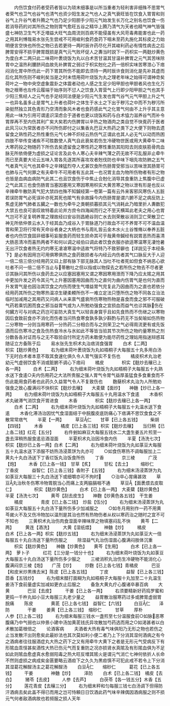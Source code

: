 <!-- { "loadSidebar": true } -->
　　内伤饮食付药者受药者皆以为琐末细事是以所当重者为轻利害非细殊不思胃气者荣气也卫气也谷气也清气也资少阳生发之气也人之真气衰旺皆在饮食入胃胃和则谷气上升谷气者升腾之气也乃足少阳胆手少阳元气始发生长万化之别名也饮食一伤若消导药的对其所伤之物则胃气愈旺五谷之精华上腾乃清气为天者也精气神气皆强盛七神防卫生气不乏増益大旺气血周流则百病不能侵虽有大风苛毒弗能害也此一药之用其利愽哉易水张先生尝戒不可用峻利食药食药下咽未至药丸施化其标皮之力始明便言空快也所伤之物已去若更待一两时辰许药尽化开其峻利药必有情性病去之后脾胃安得不损乎脾胃既损是真气元气败坏促人之夀当时説下一药枳实一两麸炒黄色为度白术二两只此二味荷叶褁烧饭为丸以白术苦甘温其甘温补脾胃之元气其苦味除胃中之温热利腰脐间血故先补脾胃之弱过于枳实尅化之药一倍枳实味苦寒泄心下痞闷消化胃中所伤此一药下胃其所伤不能即去须待一两时辰许食则消化是先补其虚而后化其所伤则不峻利矣当是之时未悟用荷叶烧饭为丸之理老年味之始得可谓神竒矣荷叶之一物中央空虚象震卦之体震者动也人感之生足少阳甲胆也甲胆者风也生化万物之根蒂也左传云履端于始序则不愆人之饮食入胃营气上行即少阳甲胆之气也其手少阳三焦经人之元气也手足经同法便是少阳元气生发也胃气谷气元气甲胆上升之气一也异名虽多止是胃气上升者也荷叶之体生于水土之下出于秽污之中而不为秽污所染挺然独立其色青形乃空清而象风木者也食药感此气之化胃气何由不上升乎其主意用此一味为引用可谓逺识深虑合于道者也更以烧饭和药与白术恊力滋养谷气而补令胃厚再不至内伤其利广矣大矣若内伤脾胃以辛热之物酒肉之类自觉不快覔药于医者此风习以为常医者亦不问所伤即付之以集香丸巴豆大热药之类下之大便下则物去遗留食之熟性药之热性重伤元气七神不炽经云热伤气正谓此也其人必无气以动而热困四肢不举传变诸疾不可胜数使人真气自此衰矣若伤生冷硬物世医或用大黄牵牛二味大寒药投之物随药下所伤去矣遗留食之寒性药之寒性重防其阳阳去则皮肤筋骨肉血脉无所依倚便为虚损之证论言及此令人寒心夫辛辣气薄之药无故不可乱服非止牵牛而已至真要大论云五味入胃各先逐其所喜攻攻者尅伐防也辛味下咽先攻防肺之五气气者真气元气也其牵牛之辛辣猛烈夺人尤甚饮食所伤肠胃受邪当以苦味泄其肠胃可也肺与元气何罪之有夫牵牛不可用者有五此其一也况胃主血为物所伤物者有形之物也皆是血病血病防气此其二也且饮食伤于中焦止合尅化消导其食重防上焦腹中已虚之气此其三也食伤肠胃当塞因塞用又寒因寒用枳实大黄苦寒之物以泄有形是也反以辛辣牵牛散防真气犯大禁四也殊不知鍼经第一卷第一篇有云外来客邪风寒伤人五脏若误防胃气必死误补亦死其死也隂气有余故躁今内伤肠胃是谓六腑不足之病反防上焦虚无肺气肺者五臓之一数也为牵牛之类朝损暮损其元气消耗此乃暗里折人夀数犯大禁五也良可哀叹故特着此论并方庶令四海闻而行之不至天横耳此老夫之用心也胃气岂可不足复明养胃之理故经曰安谷则昌絶谷则亡水去则荣散谷消则卫亡荣散卫亡神无所依仲景云水入于经其血乃成谷入于胃脉道乃行故血不可不养胃不可不温血温胃和荣卫将行常有天命谷者身之大柄也书与周礼皆云金木水火土谷惟脩以奉养五脏者也内伤饮食固非细事茍妄服食药而轻生损命其可乎哉黄帝鍼经有説胃恶热而喜清大肠恶清冷而喜热两者不和何以调之岐伯曰调此者饮食衣服亦欲适寒温寒无凄怆暑无出汗饮食者热无灼灼寒无凔凔寒温中适故气将特乃不致邪僻也【详説见于本经条下】是必有因用岂可用俱寒俱热之食药致损者与内经云内伤者其气口脉反大于人迎一倍二倍三倍分经用药又曰上部有脉下部无脉其人当吐不吐者死如但食不纳恶心欲吐者不问一倍二倍不当止与蒂散吐之但以指或以物探去之若所伤之物去不尽者更诊其脉问其所伤以食药去之以应塞因塞用又谓之寒因寒用泄而下降乃应太隂之用其中更加升发之药令其元气上升塞因塞用因曲而为之直何为曲内伤胃气是也何为直而升发胃气是也因治其饮食之内伤而使生气増益胃气完复此乃因曲而为之直也若依分经用药其所伤之物寒热温凉生硬柔輭所伤不一难立定法只堕所伤之物不同各立治法临时加减用之其用药又问病人从来禀气盛衰所伤寒物热物是喜食而食之邪不可服破气药若乘饥困而食之邪当益胃气或为人所勉劝强食之宜损血而益气也诊其脉伤在何臓方可与对病之药岂可妄防大真生气以轻丧身寳乎且如先食热而不伤继之以寒物因后食致前食亦不消化而伤者当问热食寒食孰多孰少斟酌与药无不当矣喻如伤热物二分寒物一分则当用寒药一分热药二分相合而与之则荣卫之气必得周流更有或先饭酒而后伤寒冷之食及伤热食冷水与氷如此不等皆当验其节次所伤之物约量寒热之剂分数各各对证而与之无不取验自忖所定方药未敢便为能尽药性之理姑用指迷辩惑耳随证立方备陈于后
　　易水张先生枳术丸治痞消食强胃
　　白术【二两】　　　枳实【麸炒黄色】
　　右为细末荷叶褁烧饭为丸如梧桐子大每服五十丸多用白汤下无时白术者本意不取其食速化俱久令人胃气强实不复伤也
　　橘皮枳术丸治老幼元气虚弱饮食不消或脏腑不调心下痞闷
　　橘皮　　　　枳实【麸炒去穰已上各一两】
　　白术【二两】
　　右为细末荷叶烧饭为丸如梧桐子大每服五十丸熟水送下食逺○夫内伤用药之大法所贵服之强人胃气令胃气益厚虽猛食多食重食而不伤此能用食药者也此药久久益胃气令人不复致伤也
　　麴蘖枳术丸治为人所勉劝强食之致心腹满闷不快枳实【麸炒去穰】　　大麦糵【面炒】　　神麯【炒已上各一两】
　　右为细末荷叶烧饭为丸如梧桐子大每服五十丸用温水下食逺
　　木香枳术丸破滞气消饮食开胃进食
　　木香　　　　枳实【麸炒去穰已上各一两】
　　白术【二两】
　　右为细末荷叶烧饭为丸如梧桐子大每服五十丸温水送下食逺
　　木香化滞汤治因忧气食湿面结于中脘腹皮底防痛心下痞满不思饮食食之不散常常痞气
　　半夏【一两】　　　草豆仁　　甘草【已上各五钱】
　　柴胡【四钱】　　　木香　　　　橘皮【已上各三钱】枳实【麸炒去穰】　　当归稍【已上各二钱】红花【五分】
　　右件剉如麻豆大每服五钱水二大盏生姜五片煎至一盏去滓稍热服食逺忌酒湿面
　　半夏枳术丸治因冷食内伤
　　半夏【汤洗七次】　　枳实【麸炒已上各一两】白术【二两】
　　右为细末荷叶烧饭为丸如菉豆大每服五十丸温水送下添服不妨热汤浸蒸饼为丸亦可
　　○如食伤寒热不调每服加上二黄丸十丸白汤送下丁香烂饭丸治饭食所伤
　　丁香　　　　京三棱　　　广茂【炮】
　　木香【已上各一钱】　甘草【炙】　　　甘松【去土】
　　缩砂仁　　　丁香皮　　　益智仁【已上各三钱】香附子【五钱】
　　右为细末汤浸蒸饼为丸如菉豆大每服三十丸白汤送下或细嚼亦可不拘时
　　○治卒心胃痛甚效
　　草豆丸治秋冬伤寒冷物胃脘当心而痛上支两脇膈咽不通
　　草豆【面褁煨去皮取仁】　　　　　枳实【麸炒黄色】
　　白术【已上各一两】　大麦糵【麸炒黄色】　半夏【汤洗七次】
　　黄芩【刮去皮生】　　神麴【炒黄色各五钱】　干生姜
　　橘皮　　　　青皮【已上各二钱】　炒盐【伍分】
　　右为细末汤浸蒸饼为丸如菉豆大每服五十丸白汤下量所伤多少加减服之
　　○如冬月用别作一药不用黄芩嵗火不及又伤冷物加以温剂是其治也然有热物伤者从权以寒药治之随时之宜不可不知也
　　三黄枳术丸治伤肉食湿面辛辣味厚之物填塞闷乱不快
　　黄芩【二两】　　　黄连【酒洗】　　　大黄【湿纸煨】
　　神麯【炒】　　　橘皮　　　　白术【已上各一两】枳实【麸炒五钱】
　　右为细末汤浸蒸饼为丸如菉豆大一倍每服五十丸白汤送下量所伤服之
　　除湿益气丸治伤湿面心腹满闷肢体沉重
　　枳实【麸炒黄色】　　神麯【炒黄色】　　黄芩【生用】
　　白术【已上各一两】　萝卜子　　　红花【三分是一钱分十也】
　　右为细末荷叶烧饭为丸如菉豆大每服五十丸白汤送下量所伤多少服之
　　三棱消积丸治伤生冷硬物不能消化心腹满闷京三棱【炮】　　广茂【炒】　　　炒麴【已上各七钱】青橘皮　　　巴豆【和皮米炒黒燋去米】陈皮【已上各五钱】
　　丁皮　　　　益智【已上各三钱】　茴香【五钱炒】
　　右为细末醋打面糊为丸如梧桐子大每服十丸加至二十丸温生姜汤下食前量虚实加减如更衣止后服之
　　备急大黄丸疗心腹诸卒暴百病
　　大黄　　　　巴豆【去皮】　　　干姜【已上各一两】
　　右须要精新好药捣罗蜜和更捣一千杵丸如小豆大毎服三丸老少量之
　　益胃散治服寒药过多或脾胃虚弱胃脘痛
　　陈皮　　　　黄茋【已上各七钱】　益智仁【六钱】
　　白豆仁　　泽防　　　　干姜
　　姜黄【已上各三钱】　缩砂仁　　　甘草
　　厚朴　　　　人参【已上各二钱】
　　右为细末每服三钱水一盏煎至七分温服食前○如脉恶寒腹痛乃中气弱也以仲景小建中汤加黄茋钱氏异攻散加芍药选而用之○如渇甚者以白术散加葛根倍之
　　论酒客病
　　夫酒者大热有毒气味俱阳乃无形之物也若伤之止当发散汗出则愈矣此最妙法也其次莫如利小便二者乃上下分消其湿何酒病之有今之酒病者往往服酒症丸大热之药下之又有用牵牛大黄下之者是无形元气受病反下有形隂血乖悮甚矣酒性大热已伤元气而复重防之况亦损肾水真隂及有形隂血俱为不足如此则隂血愈虚真水愈弱阳毒之热大旺反増其隂火是谓元气消亡七神何依折人长命不然则虚损之病成矣金匮要略云酒疸下之久久为黒疸慎不可犯此戒不若令上下分消其湿葛花解酲汤主之葛花解酲汤
　　白豆仁　　缩砂仁　　　葛花【已上各五钱】
　　干姜　　　　神麯【炒】　　　泽防
　　白术【已上各二钱】　橘皮【去白】　　　猪苓【去皮】
　　人参【去芦】　　　白茯苓【各一钱五分】木香【五分】
　　莲花青皮【去穣三分】
　　右为细末秤和匀每服三钱七白汤调下但得防汗酒病去矣此盖不得已而用之岂可恃頼日日饮酒此药气味辛辣偶因酒病服之则不损元气何者敌酒病故也若频服之损人天年
